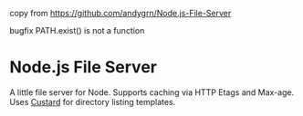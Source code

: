 
copy from https://github.com/andygrn/Node.js-File-Server

bugfix PATH.exist() is not a function 

# Node.js File Server

A little file server for Node. Supports caching via HTTP Etags and Max-age. Uses [Custard](https://github.com/andygrn/Custard) for directory listing templates.
